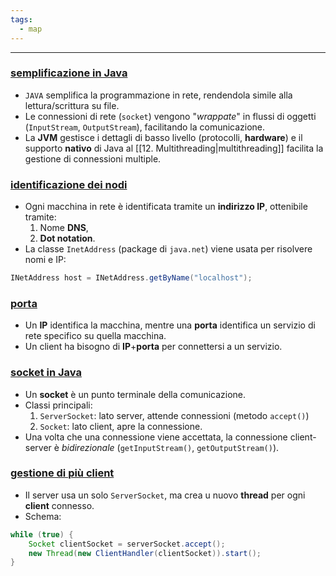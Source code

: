 ```yaml
---
tags:
  - map
---
```

___
### <u>semplificazione in Java</u>
- `JAVA` semplifica la programmazione in rete, rendendola simile alla lettura/scrittura su file.
- Le connessioni di rete (`socket`) vengono "*wrappate*" in flussi di oggetti (`InputStream`, `OutputStream`), facilitando la comunicazione.
- La **JVM** gestisce i dettagli di basso livello (protocolli, **hardware**) e il supporto **nativo** di Java al [[12. Multithreading|multithreading]] facilita la gestione di connessioni multiple.

### <u>identificazione dei nodi</u>
- Ogni macchina in rete è identificata tramite un **indirizzo IP**, ottenibile tramite:
	1. Nome **DNS**,
	2. **Dot notation**.
- La classe `InetAddress` (package di `java.net`) viene usata per risolvere nomi e IP:
```java
INetAddress host = INetAddress.getByName("localhost");
```

### <u>porta</u>
- Un **IP** identifica la macchina, mentre una **porta** identifica un servizio di rete specifico su quella macchina.
- Un client ha bisogno di **IP**+**porta** per connettersi a un servizio.

### <u>socket in Java</u>
- Un **socket** è un punto terminale della comunicazione.
- Classi principali:
	1. `ServerSocket`: lato server, attende connessioni (metodo `accept()`)
	2. `Socket`: lato client, apre la connessione.
- Una volta che una connessione viene accettata, la connessione client-server è *bidirezionale* (`getInputStream()`, `getOutputStream()`).

### <u>gestione di più client</u>
- Il server usa un solo `ServerSocket`, ma crea u nuovo **thread** per ogni **client** connesso.
- Schema:
```java
while (true) {
	Socket clientSocket = serverSocket.accept();
	new Thread(new ClientHandler(clientSocket)).start();
}
```
